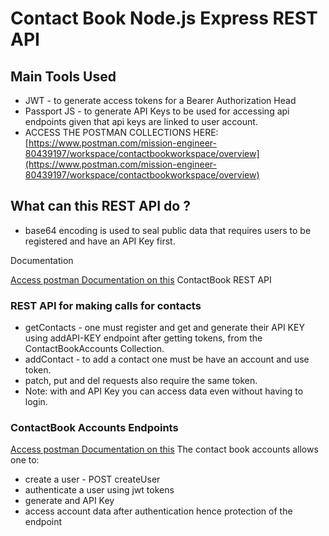 # Contact Book Node.js Express REST API
## Main Tools Used
* JWT - to generate access tokens for a Bearer Authorization Head
* Passport JS -  to generate API Keys to be used for accessing api endpoints given that api keys are linked to user account.
* ACCESS THE POSTMAN COLLECTIONS HERE: [https://www.postman.com/mission-engineer-80439197/workspace/contactbookworkspace/overview](https://www.postman.com/mission-engineer-80439197/workspace/contactbookworkspace/overview)
## What can this REST API do ?

* base64 encoding is used to seal public data that requires users to be registered and have an API Key first.

Documentation

[Access postman Documentation on this](https://documenter.getpostman.com/view/26692514/2s9YR6ZZMX)
ContactBook REST API


### REST API for making calls for contacts
* getContacts - one must register and get and generate their API KEY using addAPI-KEY endpoint after getting tokens, from the ContactBookAccounts Collection.
* addContact - to add a contact one must be have an account and use token.
* patch, put and del requests also require the same token.
* Note: with and API Key you can access data even without having to login.

### ContactBook Accounts Endpoints
[Access postman Documentation on this](https://documenter.getpostman.com/view/26692514/2s9YR6ZZRs)
The contact book accounts allows one to:
* create a user - POST createUser
* authenticate a user using jwt tokens
* generate and API Key
* access account data after authentication hence protection of the endpoint





